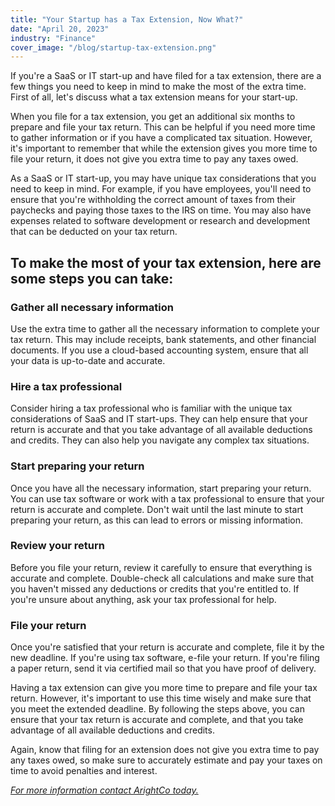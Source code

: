 ```yaml
---
title: "Your Startup has a Tax Extension, Now What?"
date: "April 20, 2023"
industry: "Finance"
cover_image: "/blog/startup-tax-extension.png"
---
```


If you're a SaaS or IT start-up and have filed for a tax extension, there are a few things you need to keep in mind to make the most of the extra time. First of all, let's discuss what a tax extension means for your start-up.

When you file for a tax extension, you get an additional six months to prepare and file your tax return. This can be helpful if you need more time to gather information or if you have a complicated tax situation. However, it's important to remember that while the extension gives you more time to file your return, it does not give you extra time to pay any taxes owed.

As a SaaS or IT start-up, you may have unique tax considerations that you need to keep in mind. For example, if you have employees, you'll need to ensure that you're withholding the correct amount of taxes from their paychecks and paying those taxes to the IRS on time. You may also have expenses related to software development or research and development that can be deducted on your tax return.

## To make the most of your tax extension, here are some steps you can take:

### Gather all necessary information

Use the extra time to gather all the necessary information to complete your tax return. This may include receipts, bank statements, and other financial documents. If you use a cloud-based accounting system, ensure that all your data is up-to-date and accurate.

### Hire a tax professional 

Consider hiring a tax professional who is familiar with the unique tax considerations of SaaS and IT start-ups. They can help ensure that your return is accurate and that you take advantage of all available deductions and credits. They can also help you navigate any complex tax situations.

### Start preparing your return

Once you have all the necessary information, start preparing your return. You can use tax software or work with a tax professional to ensure that your return is accurate and complete. Don't wait until the last minute to start preparing your return, as this can lead to errors or missing information.

### Review your return

Before you file your return, review it carefully to ensure that everything is accurate and complete. Double-check all calculations and make sure that you haven't missed any deductions or credits that you're entitled to. If you're unsure about anything, ask your tax professional for help.

### File your return

Once you're satisfied that your return is accurate and complete, file it by the new deadline. If you're using tax software, e-file your return. If you're filing a paper return, send it via certified mail so that you have proof of delivery.

Having a tax extension can give you more time to prepare and file your tax return. However, it's important to use this time wisely and make sure that you meet the extended deadline. By following the steps above, you can ensure that your tax return is accurate and complete, and that you take advantage of all available deductions and credits.

Again, know that filing for an extension does not give you extra time to pay any taxes owed, so make sure to accurately estimate and pay your taxes on time to avoid penalties and interest.

*[For more information contact ArightCo today.](https://www.arightco.com/contact-us)*